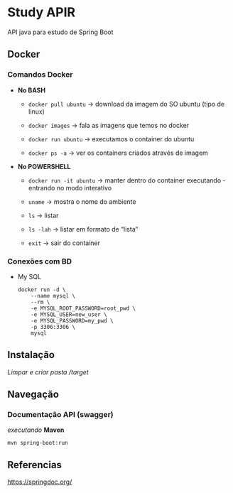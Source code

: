 # Study APIR

API java para estudo de Spring Boot

## Docker 

### Comandos Docker

- **No BASH**

	- `docker pull ubuntu` → download da imagem do SO ubuntu (tipo de linux)

	- `docker images` → fala as imagens que temos no docker

	- `docker run ubuntu` → executamos o container do ubuntu

	- `docker ps -a` → ver os containers criados através de imagem

- **No POWERSHELL**

	- `docker run -it ubuntu` → manter dentro do container executando - entrando no modo interativo
	- `uname` → mostra o nome do ambiente

	- `ls` → listar

	- `ls -lah` → listar em formato de “lista”

	- `exit` → sair do container

### Conexões com BD

- My SQL

	```
	docker run -d \
		--name mysql \
		--rm \
		-e MYSQL_ROOT_PASSWORD=root_pwd \
		-e MYSQL_USER=new_user \
		-e MYSQL_PASSWORD=my_pwd \
		-p 3306:3306 \
		mysql
	```


## Instalação

*Limpar e criar pasta* */target*

## Navegação

### Documentação API (swagger)
*executando* **Maven**

	mvn spring-boot:run
	
## Referencias

https://springdoc.org/
